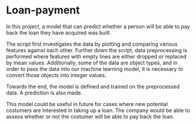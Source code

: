 # Loan-payment
In this project, a model that can predict whether a person will be able to pay back the loan they have acquired was built. 

The script first investigates the data by plotting and comparing various features against each other. Further down the script, data preprocessing is performed where features with empty lines are either dropped or replaced by mean values. Additionally, some of the data are object types, and in order to pass the data into our machine learning model, it is necessary to convert those objects into integer values. 

Towards the end, the model is defined and trained on the preprocessed data. A prediction is also made. 

This model could be useful in future for cases where new potential costumers are interested in taking up a loan. The company would be able to assess whether or not the costumer will be able to pay back the loan. 
